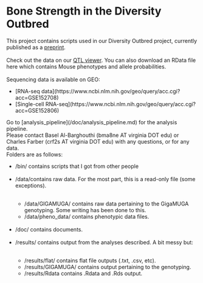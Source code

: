 # Bone Strength in the Diversity Outbred
This project contains scripts used in our Diversity Outbred project, currently published as a [preprint](https://www.biorxiv.org/content/10.1101/2020.06.24.169839v1).<br><br>
Check out the data on our [QTL viewer](http://qtlviewer.uvadcos.io). You can also download an RData file here which contains Mouse phenotypes and allele probabilities.<br><br>
Sequencing data is available on GEO:
<ul>
<li> [RNA-seq data](https://www.ncbi.nlm.nih.gov/geo/query/acc.cgi?acc=GSE152708) </li>
<li>[Single-cell RNA-seq](https://www.ncbi.nlm.nih.gov/geo/query/acc.cgi?acc=GSE152806)</li>
</ul>
Go to [analysis_pipeline](/doc/analysis_pipeline.md) for the analysis pipeline.<br>
Please contact Basel Al-Barghouthi (bma8ne AT virginia DOT edu) or Charles Farber (crf2s AT virginia DOT edu) with any questions, or for any data.<br>
Folders are as follows:
<ul>
<li>/bin/ contains scripts that I got from other people</li><br>
<li>/data/contains raw data. For the most part, this is a read-only file (some exceptions).</li>
<ul><br>
<li>/data/GIGAMUGA/ contains raw data pertaining to the GigaMUGA genotyping. Some writing has been done to this.</li>
<li>/data/pheno_data/ contains phenotypic data files.</li>
</ul><br>      
<li>/doc/ contains documents.</li><br> 
<li>/results/ contains output from the analyses described. A bit messy but:</li>
<ul><br>
<li>/results/flat/ contains flat file outputs (.txt, .csv, etc).</li>
<li>/results/GIGAMUGA/ contains output pertaining to the genotyping.</li>
<li>/results/Rdata contains .Rdata and .Rds output.</li>
</ul>
</ul>





